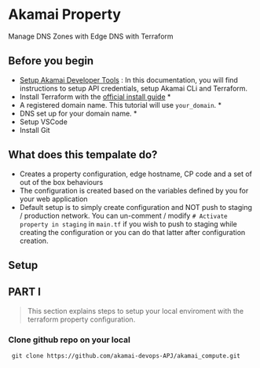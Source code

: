 # Akamai Property 

Manage DNS Zones with Edge DNS with Terraform

## Before you begin

- [Setup Akamai Developer Tools](https://techdocs.akamai.com/developer/docs/welcome-to-the-akamai-developer-documentation-hub) : In this documentation, you will find instructions to setup API credentials, setup Akamai CLi and Terraform. 
- Install Terraform with the [official install guide](https://developer.hashicorp.com/terraform/downloads) *
- A registered domain name. This tutorial will use `your_domain`. *
- DNS set up for your domain name. *
- Setup VSCode
- Install Git

## What does this tempalate do?

- Creates a property configuration, edge hostname, CP code and a set of out of the box behaviours
- The configuration is created based on the variables defined by you for your web application
- Default setup is to simply create configuration and NOT push to staging / production network. You can un-comment / modify `# Activate property in staging` in `main.tf` if you wish to push to staging while creating the configuration or you can do that latter after configuration creation.

## Setup

## PART I
> This section explains steps to setup your local enviroment with the terraform property configuration.

### Clone github repo on your local

``` git clone https://github.com/akamai-devops-APJ/akamai_compute.git```